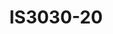 ---
featured: true
title: IS3030-20
tags:
- Island
width: 30
length: 30
description: 360 degree attraction - literally! A clear and modern statement. Designed
  around a center point with monitors and a rotating sign. A modern lounge environment
  everyone will love!</br></br>Includes:<ul><li>All Hardware as shown</li><li>New
  Graphics with your artwork</li><li>Lights</li><li>Counter</li><li>Furniture* (as
  per availability)</li><li>Friendly Expert Project Management</li></ul></br>Rent
  excludes flooring </br>*Own excludes furniture, flooring & monitors
rent: 39990
own: 78900
obj: e8588fc809eb40e18b326d10ee04b7c5
images:
- url: assets/img/booths/IS3030-20/1.jpg
- url: assets/img/booths/IS3030-20/2.jpg
- url: assets/img/booths/IS3030-20/3.jpg
- url: assets/img/booths/IS3030-20/4.jpg
- url: assets/img/booths/IS3030-20/5.jpg
- url: assets/img/booths/IS3030-20/6.jpg
---